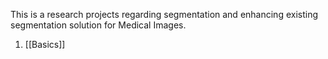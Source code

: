 This is a research projects regarding segmentation and enhancing existing segmentation solution for Medical Images.

1. [[Basics]]